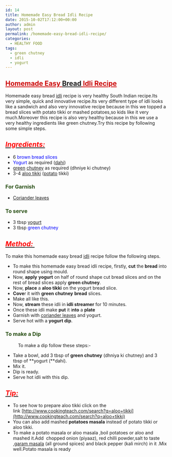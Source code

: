 ```yaml
---
id: 14
title: Homemade Easy Bread Idli Recipe
date: 2015-10-02T17:12:00+00:00
author: admin
layout: post
permalink: /homemade-easy-bread-idli-recipe/
categories:
  - HEALTHY FOOD
tags:
  - green chutney
  - idli
  - yogurt
---
```


## <span style="color: #cc0000; text-decoration: underline;">Homemade Easy [Bread](http://en.wikipedia.org/wiki/Bread "Bread") Idli Recipe</span>

Homemade easy bread [idli](http://en.wikipedia.org/wiki/Idli "Idli") recipe is very healthy South Indian recipe.Its very simple, quick and innovative recipe.Its very different type of idli looks like a sandwich and also very innovative recipe because in this we topped a bread slices with potato tikki or mashed potatoes,so kids like it very much.Moreover this recipe is also very healthy because in this we use a very healthy ingredients like green chutney.Try this recipe by following some simple steps.

## **_<u><span style="color: red;">Ingredients:</span></u>_**

*   6 <span style="color: blue;">brown bread slices</span>
*   <span style="color: blue;">Yogurt</span> as required ([dahi](http://en.wikipedia.org/wiki/Yogurt "Yogurt"))
*   [green](http://en.wikipedia.org/wiki/Green "Green") [chutney](http://en.wikipedia.org/wiki/Chutney "Chutney") as required (dhniye ki chutney)
*   3-4 [aloo tikki](http://en.wikipedia.org/wiki/Aloo_tikki "Aloo tikki") ([potato](http://en.wikipedia.org/wiki/Potato "Potato") tikki)

### <span style="color: #274e13;">For Garnish</span>

*   <span style="color: blue;">[Coriander leaves](http://en.wikipedia.org/wiki/Coriander "Coriander")</span>

### <span style="color: #274e13;">To serve</span>

*   3 tbsp [yogurt](http://en.wikipedia.org/wiki/Yogurt "Yogurt")
*   3 tbsp <span style="color: blue;">green chutney</span>

## _<u><span style="color: red;">Method: </span></u>_

To make this homemade easy bread [idli](http://en.wikipedia.org/wiki/Idli "Idli") recipe follow the following steps.

*   To make this homemade easy bread idli recipe, firstly, **cut** the **bread** into round shape using mould.
*   Now, **apply** **yogurt** on half of round shape cut bread slices and on the rest of bread slices apply **green chutney**.
*   Now, **place** a **aloo tikki** on the yogurt bread slice.
*   **Cove**r it with **green chutney** **bread** slices.
*   Make all like this.
*   Now, **stream** these idli in **idli streamer** for 10 minutes.
*   Once these idli make **put** it i**nto** a **plate**
*   Garnish with [coriander leaves](http://en.wikipedia.org/wiki/Coriander "Coriander") and yogurt.
*   Serve hot with a **yogurt dip**.

### <span style="color: #274e13;">To make a Dip</span>

          To make a dip follow these steps:-

*   Take a bowl, add 3 tbsp of **green chutney** (dhniya ki chutney) and 3 tbsp of **yogurt (**dahi).
*   Mix it.
*   Dip is ready.
*   Serve hot idli with this dip.

## _<u><span style="color: red;">Tip:</span></u>_

*   To see how to prepare aloo tikki click on the link [http://www.cookingteach.com/search?q=aloo+tikki](http://www.cookingteach.com/search?q=aloo+tikki)
*   You can also add mashed **potatoes masala** instead of potato tikki or aloo tikki.
*   To make a potato masala or aloo masala ,boil potatoes or aloo and mashed it.Add  chopped onion (piyaaz), red chilli powder,salt to taste ,[garam masala](http://en.wikipedia.org/wiki/Garam_masala "Garam masala") (all ground spices) and black pepper (kali mirch) in it .Mix well.Potato masala is ready
